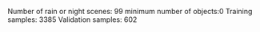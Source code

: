 Number of rain or night scenes: 99
minimum number of objects:0
Training samples: 3385
Validation samples: 602